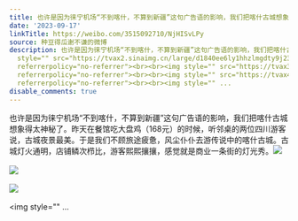 ```yaml
---
title: 也许是因为徕宁机场“不到喀什，不算到新疆”这句广告语的影响，我们把喀什古城想象得太神秘了。昨天在餐馆吃大盘鸡（168元）的时候，听邻桌的两位四川游客说，...
date: '2023-09-17'
linkTitle: https://weibo.com/3515092710/NjHISvLPy
source: 种豆得瓜谢不谦的微博
description: 也许是因为徕宁机场“不到喀什，不算到新疆”这句广告语的影响，我们把喀什古城想象得太神秘了。昨天在餐馆吃大盘鸡（168元）的时候，听邻桌的两位四川游客说，古城夜景最美。于是我们不顾旅途疲惫，风尘仆仆去游传说中的喀什古城。古城灯火通明，店铺鳞次栉比，游客熙熙攘攘，感觉就是商业一条街的灯光秀。<img
  style="" src="https://tvax2.sinaimg.cn/large/d1840ee6ly1hhzlmgdty9j237k2eou0y.jpg"
  referrerpolicy="no-referrer"><br><br><img style="" src="https://tvax3.sinaimg.cn/large/d1840ee6ly1hhzlmvse0fj237k2eo1kz.jpg"
  referrerpolicy="no-referrer"><br><br><img style="" src="https://tvax4.sinaimg.cn/large/d1840ee6ly1hhzln0qn6sj237k2eox6q.jpg"
  referrerpolicy="no-referrer"><br><br><img style="" ...
disable_comments: true
---
```

也许是因为徕宁机场“不到喀什，不算到新疆”这句广告语的影响，我们把喀什古城想象得太神秘了。昨天在餐馆吃大盘鸡（168元）的时候，听邻桌的两位四川游客说，古城夜景最美。于是我们不顾旅途疲惫，风尘仆仆去游传说中的喀什古城。古城灯火通明，店铺鳞次栉比，游客熙熙攘攘，感觉就是商业一条街的灯光秀。<img style="" src="https://tvax2.sinaimg.cn/large/d1840ee6ly1hhzlmgdty9j237k2eou0y.jpg" referrerpolicy="no-referrer"><br><br><img style="" src="https://tvax3.sinaimg.cn/large/d1840ee6ly1hhzlmvse0fj237k2eo1kz.jpg" referrerpolicy="no-referrer"><br><br><img style="" src="https://tvax4.sinaimg.cn/large/d1840ee6ly1hhzln0qn6sj237k2eox6q.jpg" referrerpolicy="no-referrer"><br><br><img style="" ...